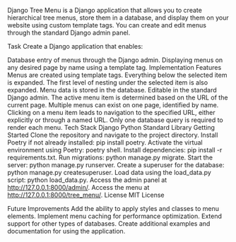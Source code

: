 
Django Tree Menu is a Django application that allows you to create hierarchical tree menus, store them in a database, and display them on your website using custom template tags. You can create and edit menus through the standard Django admin panel.

Task
Create a Django application that enables:

Database entry of menus through the Django admin.
Displaying menus on any desired page by name using a template tag.
Implementation Features
Menus are created using template tags.
Everything below the selected item is expanded. The first level of nesting under the selected item is also expanded.
Menu data is stored in the database.
Editable in the standard Django admin.
The active menu item is determined based on the URL of the current page.
Multiple menus can exist on one page, identified by name.
Clicking on a menu item leads to navigation to the specified URL, either explicitly or through a named URL.
Only one database query is required to render each menu.
Tech Stack
Django
Python Standard Library
Getting Started
Clone the repository and navigate to the project directory.
Install Poetry if not already installed: pip install poetry.
Activate the virtual environment using Poetry: poetry shell.
Install dependencies: pip install -r requirements.txt.
Run migrations: python manage.py migrate.
Start the server: python manage.py runserver.
Create a superuser for the database: python manage.py createsuperuser.
Load data using the load_data.py script: python load_data.py.
Access the admin panel at http://127.0.0.1:8000/admin/.
Access the menu at http://127.0.0.1:8000/tree_menu/.
License
MIT License

Future Improvements
Add the ability to apply styles and classes to menu elements.
Implement menu caching for performance optimization.
Extend support for other types of databases.
Create additional examples and documentation for using the application.